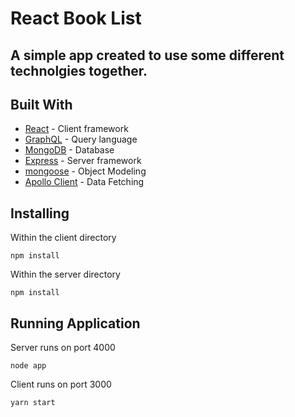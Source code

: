 # React Book List

## A simple app created to use some different technolgies together.

## Built With

- [React](https://reactjs.org/) - Client framework
- [GraphQL](https://graphql.org/) - Query language
- [MongoDB](https://www.mongodb.com/) - Database
- [Express](https://expressjs.com/) - Server framework
- [mongoose](https://mongoosejs.com/) - Object Modeling
- [Apollo Client](https://www.apollographql.com/docs/react/) - Data Fetching

## Installing

Within the client directory

```
npm install
```

Within the server directory

```
npm install
```

## Running Application

Server runs on port 4000

```
node app
```

Client runs on port 3000

```
yarn start
```
